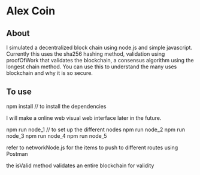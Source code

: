 # Alex Coin

## About

I simulated a decentralized block chain using node.js and simple javascript. Currently this uses the sha256 hashing method, validation using proofOfWork that validates the blockchain, a consensus algorithm using the longest chain method. You can use this to understand the many uses blockchain and why it is so secure.

## To use

npm install // to install the dependencies

I will make a online web visual web interface later in the future.

npm run node_1 // to set up the different nodes
npm run node_2
npm run node_3
npm run node_4
npm run node_5

refer to networkNode.js for the items to push to different routes using Postman

the isValid method validates an entire blockchain for validity
